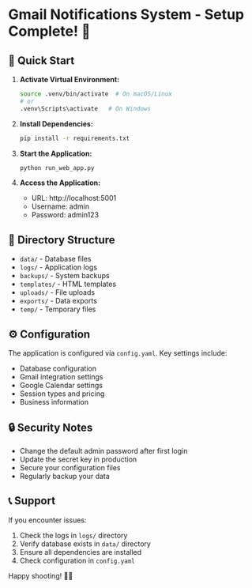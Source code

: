 # Gmail Notifications System - Setup Complete! 🎉

## 🚀 Quick Start

1. **Activate Virtual Environment:**
   ```bash
   source .venv/bin/activate  # On macOS/Linux
   # or
   .venv\Scripts\activate   # On Windows
   ```

2. **Install Dependencies:**
   ```bash
   pip install -r requirements.txt
   ```

3. **Start the Application:**
   ```bash
   python run_web_app.py
   ```

4. **Access the Application:**
   - URL: http://localhost:5001
   - Username: admin
   - Password: admin123

## 📁 Directory Structure

- `data/` - Database files
- `logs/` - Application logs
- `backups/` - System backups
- `templates/` - HTML templates
- `uploads/` - File uploads
- `exports/` - Data exports
- `temp/` - Temporary files

## ⚙️ Configuration

The application is configured via `config.yaml`. Key settings include:
- Database configuration
- Gmail integration settings
- Google Calendar settings
- Session types and pricing
- Business information

## 🔒 Security Notes

- Change the default admin password after first login
- Update the secret key in production
- Secure your configuration files
- Regularly backup your data

## 📞 Support

If you encounter issues:
1. Check the logs in `logs/` directory
2. Verify database exists in `data/` directory
3. Ensure all dependencies are installed
4. Check configuration in `config.yaml`

Happy shooting! 📸✨
